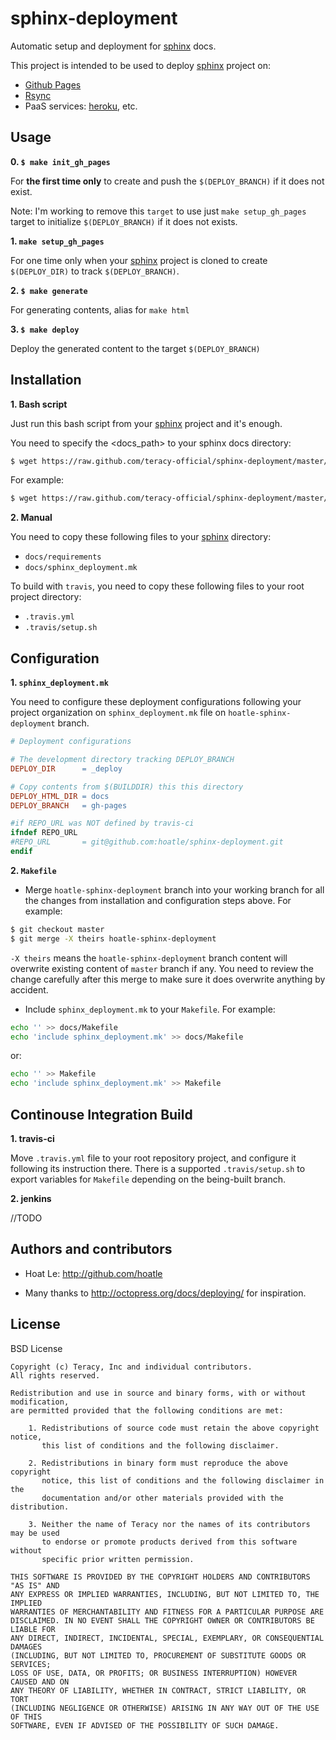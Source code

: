 sphinx-deployment
=================

Automatic setup and deployment for [sphinx][] docs.

This project is intended to be used to deploy [sphinx][] project on:

- [Github Pages](https://help.github.com/categories/20/articles)
- [Rsync](http://en.wikipedia.org/wiki/Rsync)
- PaaS services: [heroku](http://heroku.com/), etc.

Usage
-----

**0. `$ make init_gh_pages`**

For **the first time only** to create and push the `$(DEPLOY_BRANCH)` if it does not exist.

Note: I'm working to remove this `target` to use just `make setup_gh_pages` target to initialize
`$(DEPLOY_BRANCH)` if it does not exists.

**1. `make setup_gh_pages`**

For one time only when your [sphinx][] project is cloned to create `$(DEPLOY_DIR)` to track
`$(DEPLOY_BRANCH)`.

**2. `$ make generate`**

For generating contents, alias for `make html`

**3. `$ make deploy`**

Deploy the generated content to the target `$(DEPLOY_BRANCH)`


Installation
------------

**1. Bash script**

Just run this bash script from your [sphinx][] project and it's enough.

You need to specify the <docs_path> to your sphinx docs directory:

``` bash
$ wget https://raw.github.com/teracy-official/sphinx-deployment/master/scripts/spxd.sh && chmod +x ./spxd.sh && ./spxd.sh -p <docs_path>
```

For example:

``` bash
$ wget https://raw.github.com/teracy-official/sphinx-deployment/master/scripts/spxd.sh && chmod +x ./spxd.sh && ./spxd.sh -p ./docs
```

**2. Manual**

You need to copy these following files to your [sphinx][] directory:

- `docs/requirements`
- `docs/sphinx_deployment.mk`

To build with `travis`, you need to copy these following files to your root project directory:

- `.travis.yml`
- `.travis/setup.sh`


Configuration
-------------

**1. `sphinx_deployment.mk`**

You need to configure these deployment configurations following your project organization on
`sphinx_deployment.mk` file on `hoatle-sphinx-deployment` branch.

``` Makefile
# Deployment configurations

# The development directory tracking DEPLOY_BRANCH
DEPLOY_DIR      = _deploy

# Copy contents from $(BUILDDIR) this this directory
DEPLOY_HTML_DIR = docs
DEPLOY_BRANCH   = gh-pages

#if REPO_URL was NOT defined by travis-ci
ifndef REPO_URL
#REPO_URL       = git@github.com:hoatle/sphinx-deployment.git
endif
```

**2. `Makefile`**

- Merge `hoatle-sphinx-deployment` branch into your working branch for all the changes from
installation and configuration steps above. For example:

``` bash
$ git checkout master
$ git merge -X theirs hoatle-sphinx-deployment
```

`-X theirs` means the `hoatle-sphinx-deployment` branch content will overwrite existing content of
`master` branch if any. You need to review the change carefully after this merge to make sure it
does overwrite anything by accident.

- Include `sphinx_deployment.mk` to your `Makefile`. For example:

``` bash
echo '' >> docs/Makefile
echo 'include sphinx_deployment.mk' >> docs/Makefile
```

or:

``` bash
echo '' >> Makefile
echo 'include sphinx_deployment.mk' >> Makefile
```


Continouse Integration Build
----------------------------

**1. travis-ci**

Move `.travis.yml` file to your root repository project, and configure it following its
instruction there. There is a supported `.travis/setup.sh` to export variables for `Makefile`
depending on the being-built branch.


**2. jenkins**

//TODO


Authors and contributors
------------------------

- Hoat Le: http://github.com/hoatle

- Many thanks to http://octopress.org/docs/deploying/ for inspiration.

License
-------

BSD License

```
Copyright (c) Teracy, Inc and individual contributors.
All rights reserved.

Redistribution and use in source and binary forms, with or without modification,
are permitted provided that the following conditions are met:

    1. Redistributions of source code must retain the above copyright notice,
       this list of conditions and the following disclaimer.

    2. Redistributions in binary form must reproduce the above copyright
       notice, this list of conditions and the following disclaimer in the
       documentation and/or other materials provided with the distribution.

    3. Neither the name of Teracy nor the names of its contributors may be used
       to endorse or promote products derived from this software without
       specific prior written permission.

THIS SOFTWARE IS PROVIDED BY THE COPYRIGHT HOLDERS AND CONTRIBUTORS "AS IS" AND
ANY EXPRESS OR IMPLIED WARRANTIES, INCLUDING, BUT NOT LIMITED TO, THE IMPLIED
WARRANTIES OF MERCHANTABILITY AND FITNESS FOR A PARTICULAR PURPOSE ARE
DISCLAIMED. IN NO EVENT SHALL THE COPYRIGHT OWNER OR CONTRIBUTORS BE LIABLE FOR
ANY DIRECT, INDIRECT, INCIDENTAL, SPECIAL, EXEMPLARY, OR CONSEQUENTIAL DAMAGES
(INCLUDING, BUT NOT LIMITED TO, PROCUREMENT OF SUBSTITUTE GOODS OR SERVICES;
LOSS OF USE, DATA, OR PROFITS; OR BUSINESS INTERRUPTION) HOWEVER CAUSED AND ON
ANY THEORY OF LIABILITY, WHETHER IN CONTRACT, STRICT LIABILITY, OR TORT
(INCLUDING NEGLIGENCE OR OTHERWISE) ARISING IN ANY WAY OUT OF THE USE OF THIS
SOFTWARE, EVEN IF ADVISED OF THE POSSIBILITY OF SUCH DAMAGE.

```

[sphinx]: http://sphinx-doc.org
